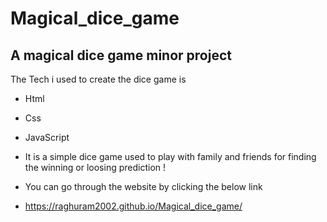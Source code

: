 # Magical_dice_game
A magical dice game minor project
-----------------------------------------------------------------------------------------------------------------------------------------------------------------------------------------------------------------------
The Tech i used to create the dice game is

 - Html
 - Css
 - JavaScript

- It is a simple dice game used to play with family and friends for finding the winning or loosing prediction !
- You can go through the website by clicking the below link

- https://raghuram2002.github.io/Magical_dice_game/


